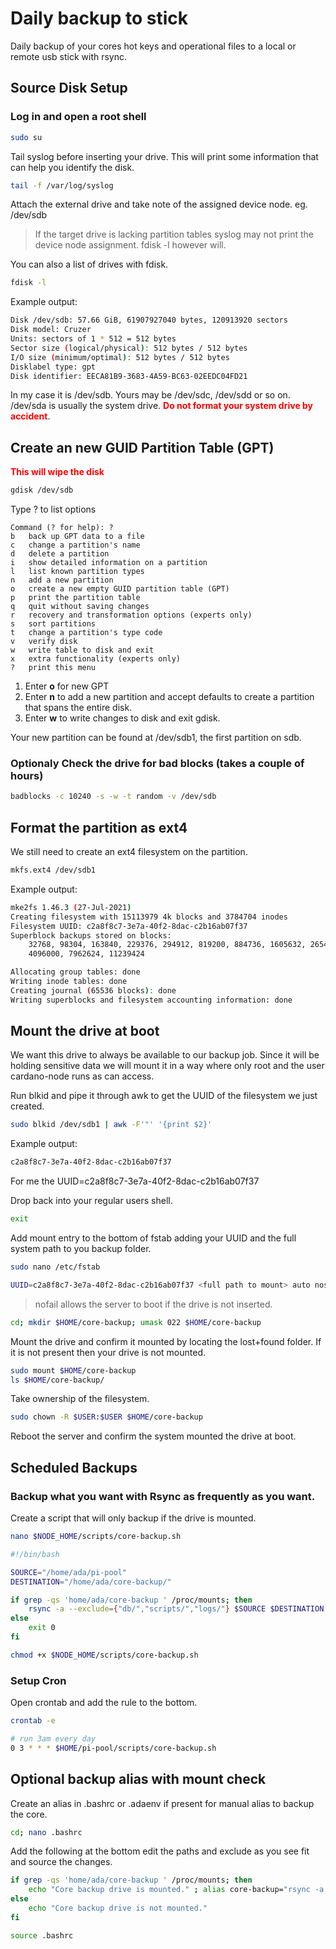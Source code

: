 # Daily backup to stick

Daily backup of your cores hot keys and operational files to a local or remote usb stick with rsync.

## Source Disk Setup

### Log in and open a root shell

```bash
sudo su
```

Tail syslog before inserting your drive. This will print some information that can help you identify the disk.

```bash
tail -f /var/log/syslog
```

Attach the external drive and take note of the assigned device node. eg. /dev/sdb

> If the target drive is lacking partition tables syslog may not print the device node assignment. fdisk -l however will.

You can also a list of drives with fdisk.

```bash
fdisk -l
```

Example output:

```bash
Disk /dev/sdb: 57.66 GiB, 61907927040 bytes, 120913920 sectors
Disk model: Cruzer
Units: sectors of 1 * 512 = 512 bytes
Sector size (logical/physical): 512 bytes / 512 bytes
I/O size (minimum/optimal): 512 bytes / 512 bytes
Disklabel type: gpt
Disk identifier: EECA81B9-3683-4A59-BC63-02EEDC04FD21
```

In my case it is /dev/sdb. Yours may be /dev/sdc, /dev/sdd or so on. /dev/sda is usually the system drive.
**<span style="color:red">Do not format your system drive by accident</span>**.

## Create an new GUID Partition Table (GPT)

**<span style="color:red">This will wipe the disk</span>**

```bash
gdisk /dev/sdb
```

Type ? to list options

```
Command (? for help): ?
b	back up GPT data to a file
c	change a partition's name
d	delete a partition
i	show detailed information on a partition
l	list known partition types
n	add a new partition
o	create a new empty GUID partition table (GPT)
p	print the partition table
q	quit without saving changes
r	recovery and transformation options (experts only)
s	sort partitions
t	change a partition's type code
v	verify disk
w	write table to disk and exit
x	extra functionality (experts only)
?	print this menu
```

1. Enter **o** for new GPT
2. Enter **n** to add a new partition and accept defaults to create a partition that spans the entire disk.
3. Enter **w** to write changes to disk and exit gdisk.

Your new partition can be found at /dev/sdb1, the first partition on sdb.

### Optionaly Check the drive for bad blocks (takes a couple of hours)

```bash
badblocks -c 10240 -s -w -t random -v /dev/sdb
```

## Format the partition as ext4

We still need to create an ext4 filesystem on the partition.

```bash
mkfs.ext4 /dev/sdb1
```

Example output:

```bash
mke2fs 1.46.3 (27-Jul-2021)
Creating filesystem with 15113979 4k blocks and 3784704 inodes
Filesystem UUID: c2a8f8c7-3e7a-40f2-8dac-c2b16ab07f37
Superblock backups stored on blocks:
	32768, 98304, 163840, 229376, 294912, 819200, 884736, 1605632, 2654208,
	4096000, 7962624, 11239424

Allocating group tables: done
Writing inode tables: done
Creating journal (65536 blocks): done
Writing superblocks and filesystem accounting information: done
```

## Mount the drive at boot

We want this drive to always be available to our backup job. Since it will be holding sensitive data we will mount it in a way where only root and the user cardano-node runs as can access.

Run blkid and pipe it through awk to get the UUID of the filesystem we just created.

```bash
sudo blkid /dev/sdb1 | awk -F'"' '{print $2}'
```

Example output:

```bash
c2a8f8c7-3e7a-40f2-8dac-c2b16ab07f37
```

For me the UUID=c2a8f8c7-3e7a-40f2-8dac-c2b16ab07f37

Drop back into your regular users shell.

```bash
exit
```

Add mount entry to the bottom of fstab adding your UUID and the full system path to you backup folder.

```bash
sudo nano /etc/fstab
```

```bash
UUID=c2a8f8c7-3e7a-40f2-8dac-c2b16ab07f37 <full path to mount> auto nosuid,nodev,nofail 0 1
```

> nofail allows the server to boot if the drive is not inserted.

```bash
cd; mkdir $HOME/core-backup; umask 022 $HOME/core-backup
```

Mount the drive and confirm it mounted by locating the lost+found folder. If it is not present then your drive is not mounted.

```bash
sudo mount $HOME/core-backup
ls $HOME/core-backup/
```

Take ownership of the filesystem.

```bash
sudo chown -R $USER:$USER $HOME/core-backup
```

Reboot the server and confirm the system mounted the drive at boot.

## Scheduled Backups

### Backup what you want with Rsync as frequently as you want.

Create a script that will only backup if the drive is mounted.

```bash
nano $NODE_HOME/scripts/core-backup.sh
```

```bash
#!/bin/bash

SOURCE="/home/ada/pi-pool"
DESTINATION="/home/ada/core-backup/"

if grep -qs 'home/ada/core-backup ' /proc/mounts; then
    rsync -a --exclude={"db/","scripts/","logs/"} $SOURCE $DESTINATION
else
    exit 0
fi
```

```bash
chmod +x $NODE_HOME/scripts/core-backup.sh
```

### Setup Cron

Open crontab and add the rule to the bottom.

```bash
crontab -e
```

```bash
# run 3am every day
0 3 * * * $HOME/pi-pool/scripts/core-backup.sh
```

## Optional backup alias with mount check

Create an alias in .bashrc or .adaenv if present for manual alias to backup the core.

```bash
cd; nano .bashrc
```

Add the following at the bottom edit the paths and exclude as you see fit and source the changes.

```bash
if grep -qs 'home/ada/core-backup ' /proc/mounts; then
    echo "Core backup drive is mounted." ; alias core-backup="rsync -a --exclude={"db/","scripts/","logs/"} $NODE_HOME $HOME/core-backup/"
else
    echo "Core backup drive is not mounted."
fi

```

```bash
source .bashrc
```
